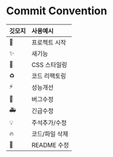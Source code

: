 # Commit Convention

| 깃모지 | 사용예시       |
| ------ | :------------- |
| 🎉     | 프로젝트 시작  |
| ✨     | 새기능         |
| 💄     | CSS 스타일링   |
| ♻️     | 코드 리팩토링  |
| ⚡️    | 성능개선       |
| 🐛     | 버그수정       |
| 🚑     | 긴급수정       |
| 💡     | 주석추가/수정  |
| 🔥     | 코드/파일 삭제 |
| 📝     | README 수정    |
